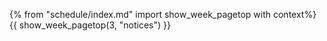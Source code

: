 {% from "schedule/index.md" import show_week_pagetop with context%}
{{ show_week_pagetop(3, "notices") }}

